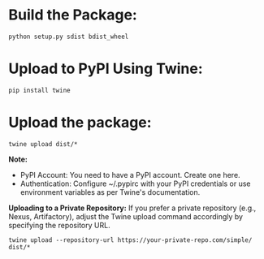 # Build the Package:
```
python setup.py sdist bdist_wheel
```

# Upload to PyPI Using Twine:
```
pip install twine
```

# Upload the package:
```
twine upload dist/*
```

**Note:**
- PyPI Account: You need to have a PyPI account. Create one here.
- Authentication: Configure ~/.pypirc with your PyPI credentials or use environment variables as per Twine's documentation.

**Uploading to a Private Repository:**
If you prefer a private repository (e.g., Nexus, Artifactory), adjust the Twine upload command accordingly by specifying the repository URL.

```twine upload --repository-url https://your-private-repo.com/simple/ dist/*```